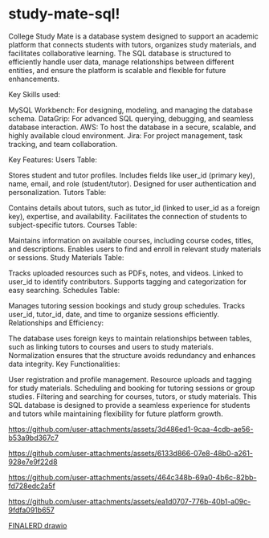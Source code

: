 # study-mate-sql!
College Study Mate is a database system designed to support an academic platform that connects students with tutors, organizes study materials, and facilitates collaborative learning. The SQL database is structured to efficiently handle user data, manage relationships between different entities, and ensure the platform is scalable and flexible for future enhancements.

Key Skills used:

MySQL Workbench: For designing, modeling, and managing the database schema.
DataGrip: For advanced SQL querying, debugging, and seamless database interaction.
AWS: To host the database in a secure, scalable, and highly available cloud environment.
Jira: For project management, task tracking, and team collaboration.

Key Features:
Users Table:

Stores student and tutor profiles.
Includes fields like user_id (primary key), name, email, and role (student/tutor).
Designed for user authentication and personalization.
Tutors Table:

Contains details about tutors, such as tutor_id (linked to user_id as a foreign key), expertise, and availability.
Facilitates the connection of students to subject-specific tutors.
Courses Table:

Maintains information on available courses, including course codes, titles, and descriptions.
Enables users to find and enroll in relevant study materials or sessions.
Study Materials Table:

Tracks uploaded resources such as PDFs, notes, and videos.
Linked to user_id to identify contributors.
Supports tagging and categorization for easy searching.
Schedules Table:

Manages tutoring session bookings and study group schedules.
Tracks user_id, tutor_id, date, and time to organize sessions efficiently.
Relationships and Efficiency:

The database uses foreign keys to maintain relationships between tables, such as linking tutors to courses and users to study materials.
Normalization ensures that the structure avoids redundancy and enhances data integrity.
Key Functionalities:

User registration and profile management.
Resource uploads and tagging for study materials.
Scheduling and booking for tutoring sessions or group studies.
Filtering and searching for courses, tutors, or study materials.
This SQL database is designed to provide a seamless experience for students and tutors while maintaining flexibility for future platform growth.


https://github.com/user-attachments/assets/3d486ed1-9caa-4cdb-ae56-b53a9bd367c7



https://github.com/user-attachments/assets/6133d866-07e8-48b0-a261-928e7e9f22d8



https://github.com/user-attachments/assets/464c348b-69a0-4b6c-82bb-fd728edc2a5f



https://github.com/user-attachments/assets/ea1d0707-776b-40b1-a09c-9fdfa091b657





[FINALERD drawio](https://github.com/user-attachments/assets/79e9a956-d834-450f-8055-8b2f824f89a0)
